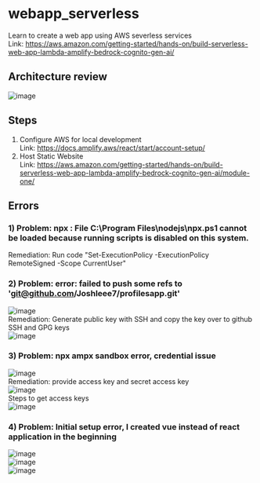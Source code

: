 # webapp_serverless
Learn to create a web app using AWS severless services</br>
Link: https://aws.amazon.com/getting-started/hands-on/build-serverless-web-app-lambda-amplify-bedrock-cognito-gen-ai/
## Architecture review
![image](https://github.com/user-attachments/assets/4a0fd78c-6913-4396-9246-9ab4631476ed)

## Steps
1) Configure AWS for local development</br>
Link: https://docs.amplify.aws/react/start/account-setup/
2) Host Static Website</br>
Link: https://aws.amazon.com/getting-started/hands-on/build-serverless-web-app-lambda-amplify-bedrock-cognito-gen-ai/module-one/

## Errors
### 1) Problem: npx : File C:\Program Files\nodejs\npx.ps1 cannot be loaded because running scripts is disabled on this system.</br>
Remediation: Run code "Set-ExecutionPolicy -ExecutionPolicy RemoteSigned -Scope CurrentUser" </br>

### 2) Problem: error: failed to push some refs to 'git@github.com/Joshleee7/profilesapp.git' </br>
![image](https://github.com/user-attachments/assets/b971ba79-0ff2-43c2-9ea0-055195bcbd97) </br>
Remediation: Generate public key with SSH and copy the key over to github SSH and GPG keys </br>
![image](https://github.com/user-attachments/assets/f82ba403-669d-4159-a62d-a1aab68cb11b)</br>

### 3) Problem: npx ampx sandbox error, credential issue </br> 
![image](https://github.com/user-attachments/assets/84344c8e-b531-4f5e-9c73-df855fd75af8)</br>
Remediation: provide access key and secret access key</br>
![image](https://github.com/user-attachments/assets/71098852-75ed-4ee0-ad39-b36ba7604a31) </br>
Steps to get access keys</br>
![image](https://github.com/user-attachments/assets/63e26ee5-45f7-456f-9702-ef0371aaa642)

### 4) Problem: Initial setup error, I created vue instead of react application in the beginning </br>
![image](https://github.com/user-attachments/assets/b0323135-0a9d-418c-97ed-09ff747b84b5)</br>
![image](https://github.com/user-attachments/assets/2537051b-d11d-4838-88dd-ad9e3b2362a3) </br>
![image](https://github.com/user-attachments/assets/894df274-6474-4273-aeb6-18757901ba35)






